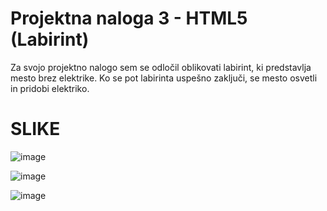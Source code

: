 <h1>Projektna naloga 3 - HTML5 (Labirint)</h1>

Za svojo projektno nalogo sem se odločil oblikovati labirint, ki predstavlja mesto brez elektrike. Ko se pot labirinta uspešno zaključi, se mesto osvetli in pridobi elektriko.

<h1>SLIKE</h1>

![image](https://github.com/user-attachments/assets/e3823800-9e31-4ac3-a757-5e3f3334186d)


![image](https://github.com/user-attachments/assets/5be56620-ff18-4c0d-89c7-b28de7e91459)


![image](https://github.com/user-attachments/assets/3d0d3817-fb3c-4d81-93c1-25554ec65b56)





